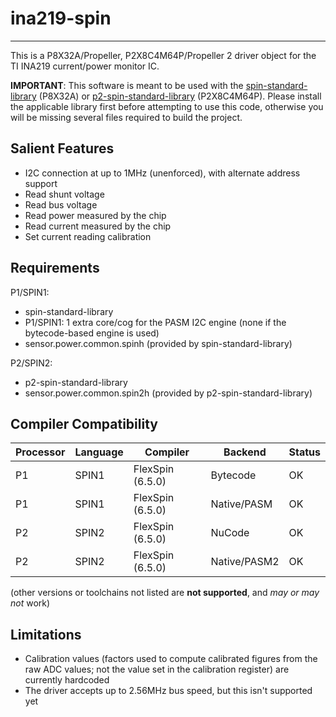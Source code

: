 # ina219-spin
-------------

This is a P8X32A/Propeller, P2X8C4M64P/Propeller 2 driver object for the TI INA219 current/power monitor IC.

**IMPORTANT**: This software is meant to be used with the [spin-standard-library](https://github.com/avsa242/spin-standard-library) (P8X32A) or [p2-spin-standard-library](https://github.com/avsa242/p2-spin-standard-library) (P2X8C4M64P). Please install the applicable library first before attempting to use this code, otherwise you will be missing several files required to build the project.

## Salient Features

* I2C connection at up to 1MHz (unenforced), with alternate address support
* Read shunt voltage
* Read bus voltage
* Read power measured by the chip
* Read current measured by the chip
* Set current reading calibration

## Requirements

P1/SPIN1:
* spin-standard-library
* P1/SPIN1: 1 extra core/cog for the PASM I2C engine (none if the bytecode-based engine is used)
* sensor.power.common.spinh (provided by spin-standard-library)

P2/SPIN2:
* p2-spin-standard-library
* sensor.power.common.spin2h (provided by p2-spin-standard-library)

## Compiler Compatibility

| Processor | Language | Compiler               | Backend      | Status                |
|-----------|----------|------------------------|--------------|-----------------------|
| P1        | SPIN1    | FlexSpin (6.5.0)       | Bytecode     | OK                    |
| P1        | SPIN1    | FlexSpin (6.5.0)       | Native/PASM  | OK                    |
| P2        | SPIN2    | FlexSpin (6.5.0)       | NuCode       | OK                    |
| P2        | SPIN2    | FlexSpin (6.5.0)       | Native/PASM2 | OK                    |

(other versions or toolchains not listed are __not supported__, and _may or may not_ work)


## Limitations

* Calibration values (factors used to compute calibrated figures from the raw ADC values; not the value set in the calibration register) are currently hardcoded
* The driver accepts up to 2.56MHz bus speed, but this isn't supported yet

